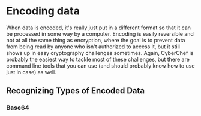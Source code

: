 # Encoding data

When data is encoded, it's really just put in a different format so that it can be processed in some way by a computer. Encoding is easily reversible and not at all the same thing as encryption, where the goal is to prevent data from being read by anyone who isn't authorized to access it, but it still shows up in easy cryptography challenges sometimes. Again, CyberChef is probably the easiest way to tackle most of these challenges, but there are command line tools that you can use (and should probably know how to use just in case) as well.

## Recognizing Types of Encoded Data

### Base64

